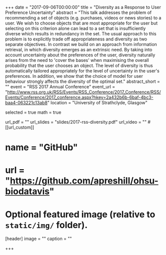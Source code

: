 +++
date = "2017-09-06T00:00:00"
title = "Diversity as a Response to User Preference Uncertainty"
abstract = "This talk addresses the problem of recommending a set of objects (e.g. purchases, videos or news stories) to a user. We wish to choose objects that are most appropriate for the user but selecting on this criterion alone can lead to a set that is insufficiently diverse which results in redundancy in the set. The usual approach to this problem is to explicitly trade off appropriateness and diversity as two separate objectives. In contrast we build on an approach from information retrieval, in which diversity emerges as an extrinsic need. By taking into account uncertainty about the preferences of the user, diversity naturally arises from the need to 'cover the bases' when maximising the overall probability that the user chooses an object. The level of diversity is thus automatically tailored appropriately for the level of uncertainty in the user's preferences. In addition, we show that the choice of model for user behaviour strongly affects the diversity of the optimal set."
abstract_short = ""
event = "RSS 2017 Annual Conference"
event_url = "http://www.rss.org.uk/RSS/Events/RSS_Conference/2017_Conference/RSS/Events/Conference/2017_conference.aspx?hkey=2a432b6b-6baf-4bc3-baa4-063221c13ab8"
location = "University of Strathclyde, Glasgow"

selected = true
math = true

url_pdf = ""
url_slides = "slides/2017-rss-diversity.pdf"
url_video = ""
#[[url_custom]]
#    name = "GitHub"
# url = "https://github.com/apreshill/ohsu-biodatavis"

# Optional featured image (relative to `static/img/` folder).
[header]
image = ""
caption = ""

+++


